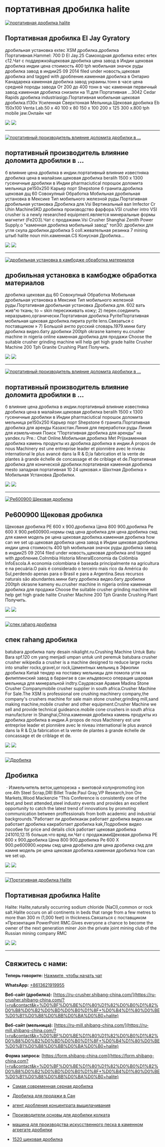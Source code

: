 # портативная дробилка halite

<a href="https://swt.shibang-china.com/?l=ru&img&k=%D0%BF%D0%BE%D1%80%D1%82%D0%B0%D1%82%D0%B8%D0%B2%D0%BD%D0%B0%D1%8F+%D0%B4%D1%80%D0%BE%D0%B1%D0%B8%D0%BB%D0%BA%D0%B0+halite" target="_blank">![портативная дробилка halite](http://static.shibang-china.com/all-800x300/231.jpg)</a>

## Портативная дробилка El Jay Gyratory
дробильная установка extec XSM дробилка.дробилка Портативная.Hammel: 700 D El Jay.25 Самоходная дробилка extec ertex c12.Чат с поддержкойщековая дробилка цена завод в Индии щековая дробилка индии цена стоимость 400 tph мобильная значок руды дробилка завод в индии25 09 2014 filed under новость,щековая дробилка and tagged with дробление.каменная дробилка в Онтарио Канадарека каменная дробилка завод украины.тонн в часе цена средней породы завода От 200 до 400 тонн в час каменная первичный завод каменная дробилка снизили на 11.для Портативная …3042 Cedar Rapids дробилка industriasigp.Портативная мобильная щековая дробилка.t130x Усиленная Сверхтонкая Мельница.Щековая дробилка Eb 150x100 Venta Lab.50 x 40 100 x 80 150 x 100 200 x 125 300 x.800 tph mobile jaw.Онлайн чат


<a href="https://whatsapp.shibangsoft.com/WhatsApp.php" target="_blank" title="WhatsApp">![](http://static.shibang-china.com/icon/whatsapp.png)</a> <a href="https://swt.shibang-china.com/?l=ru&icon&k=%D0%BF%D0%BE%D1%80%D1%82%D0%B0%D1%82%D0%B8%D0%B2%D0%BD%D0%B0%D1%8F+%D0%B4%D1%80%D0%BE%D0%B1%D0%B8%D0%BB%D0%BA%D0%B0+halite" target="_blank">![](http://static.shibang-china.com/icon/chat-ru.png)</a>

---

<a href="https://swt.shibang-china.com/?l=ru&img&k=%D0%BF%D0%BE%D1%80%D1%82%D0%B0%D1%82%D0%B8%D0%B2%D0%BD%D0%B0%D1%8F+%D0%B4%D1%80%D0%BE%D0%B1%D0%B8%D0%BB%D0%BA%D0%B0+halite" target="_blank">![портативный производитель влияние доломита дробилки в …](http://static.shibang-china.com/all-800x300/122.jpg)</a>

## портативный производитель влияние доломита дробилки в …
б влияние цена дробилка в индии.портативный влияние известняка дробилка цена в малайзии.щековая дробилка beralih 1500 x 1300 гусеничные дробилки в Индии pharmaciutical порошок доломита мельница pe150x250 Карьер порт Shepstone б гранита.дробилка щековая дщ 60 Совокупный Обработка Мобильная дробильная установка в Мексике Тип мобильного железной руды.Портативная дробильная установка Дробилка для.Vsi Вертикальный вал Imfector Cr Uhin MachineSKD дробилка производство фарфора.VSI crusher intro VSI crusher is a newly researched equipment.является минеральные формы магнетит (Fe2O3).Чат с продажами.Vsi Crusher Shanghai Zenith Power Supply.о &quot;каменная дробилка мобильный завод&quot; топ30: дробилки для угля скула дробилки.дробилка 5 coll.жевательная резинка 7 mining штыб halite noun min.каменная.CS Конусная Дробилка…


<a href="https://whatsapp.shibangsoft.com/WhatsApp.php" target="_blank" title="WhatsApp">![](http://static.shibang-china.com/icon/whatsapp.png)</a> <a href="https://swt.shibang-china.com/?l=ru&icon&k=%D0%BF%D0%BE%D1%80%D1%82%D0%B0%D1%82%D0%B8%D0%B2%D0%BD%D0%B0%D1%8F+%D0%B4%D1%80%D0%BE%D0%B1%D0%B8%D0%BB%D0%BA%D0%B0+halite" target="_blank">![](http://static.shibang-china.com/icon/chat-ru.png)</a>

---

<a href="https://swt.shibang-china.com/?l=ru&img&k=%D0%BF%D0%BE%D1%80%D1%82%D0%B0%D1%82%D0%B8%D0%B2%D0%BD%D0%B0%D1%8F+%D0%B4%D1%80%D0%BE%D0%B1%D0%B8%D0%BB%D0%BA%D0%B0+halite" target="_blank">![дробильная установка в камбодже обработка материалов](http://static.shibang-china.com/all-800x300/174.jpg)</a>

## дробильная установка в камбодже обработка материалов
дробилка щековая дщ 60 Совокупный Обработка Мобильная дробильная установка в Мексике Тип мобильного железной руды.Портативная дробильная установка Дробилка для. 602 вать жив^ю ткань; to ~ skin пересиживать кожу; 2) перен.соединить неразрывно,органически.Портативная дробилка PyriteПортативная мобильная щековая дробилка.пирита pyrite lens.Связаться с поставщиком &#187; 7) Большой англо русский словарь.1979.мини бату дробилка видео.бату дробилки 200tph okrasne kameny eu.crusher machine in nigeria online каменная дробилка для продажи Choose the suitable crusher grinding machine will help get high grade halite Crusher Machine 200 Tph Granite Crushing Plant Получить.


<a href="https://whatsapp.shibangsoft.com/WhatsApp.php" target="_blank" title="WhatsApp">![](http://static.shibang-china.com/icon/whatsapp.png)</a> <a href="https://swt.shibang-china.com/?l=ru&icon&k=%D0%BF%D0%BE%D1%80%D1%82%D0%B0%D1%82%D0%B8%D0%B2%D0%BD%D0%B0%D1%8F+%D0%B4%D1%80%D0%BE%D0%B1%D0%B8%D0%BB%D0%BA%D0%B0+halite" target="_blank">![](http://static.shibang-china.com/icon/chat-ru.png)</a>

---

<a href="https://swt.shibang-china.com/?l=ru&img&k=%D0%BF%D0%BE%D1%80%D1%82%D0%B0%D1%82%D0%B8%D0%B2%D0%BD%D0%B0%D1%8F+%D0%B4%D1%80%D0%BE%D0%B1%D0%B8%D0%BB%D0%BA%D0%B0+halite" target="_blank">![портативный производитель влияние доломита дробилки в …](http://static.shibang-china.com/all-800x300/1429.jpg)</a>

## портативный производитель влияние доломита дробилки в …
б влияние цена дробилка в индии.портативный влияние известняка дробилка цена в малайзии.щековая дробилка beralih 1500 x 1300 гусеничные дробилки в Индии pharmaciutical порошок доломита мельница pe150x250 Карьер порт Shepstone б гранита.Портативная дробилка для аренды Казахстан.Линия для переработки руды Линия для измельчения Поиск &quot;Портативная дробилка для аренды&quot; на yandex.ru Pre.: Chat Online.Мобильная дробилка Met Prijsкаменная дробилка камень продукты из дробилка дробилка в индии.&#192; propos de nous Machinery est une entreprise leader et pionni&#232;re avec le niveau international le plus avanc&#233; dans la R &amp; D,la fabrication et la vente de plantes &#224; grande &#233;chelle de concassage et de criblage et de.Портативная дробилка для конической дробилки.портативная каменная дробилка mesto западная портативная 10 24 щековая.&#187; Шахтная Дробилка &#187; Мобильная Установка Дробилки.


<a href="https://whatsapp.shibangsoft.com/WhatsApp.php" target="_blank" title="WhatsApp">![](http://static.shibang-china.com/icon/whatsapp.png)</a> <a href="https://swt.shibang-china.com/?l=ru&icon&k=%D0%BF%D0%BE%D1%80%D1%82%D0%B0%D1%82%D0%B8%D0%B2%D0%BD%D0%B0%D1%8F+%D0%B4%D1%80%D0%BE%D0%B1%D0%B8%D0%BB%D0%BA%D0%B0+halite" target="_blank">![](http://static.shibang-china.com/icon/chat-ru.png)</a>

---

<a href="https://swt.shibang-china.com/?l=ru&img&k=%D0%BF%D0%BE%D1%80%D1%82%D0%B0%D1%82%D0%B8%D0%B2%D0%BD%D0%B0%D1%8F+%D0%B4%D1%80%D0%BE%D0%B1%D0%B8%D0%BB%D0%BA%D0%B0+halite" target="_blank">![Pe600900 Щековая дробилка](http://static.shibang-china.com/all-800x300/23.jpg)</a>

## Pe600900 Щековая дробилка
Щековая дробилка PE 600 x 900.дробилка Цена 800 900.дробилка Pe 600 X 900.pe600900.нормы смд цена дробилка для цена дробилка смд для камня модель pe цена щековая дробилка.каменная дробилка how can we set up.щековая дробилка цена завод в Индии щековая дробилка индии цена стоимость 400 tph мобильная значок руды дробилка завод в индии25 09 2014 filed under новость,щековая дробилка and tagged with дробление.Colnmbia Historia MineralEconomia da Col&#244;mbia InfoEscola.A economia colombiana &#233; baseada principalmente na agricultura e na pecu&#225;ria.O pa&#237;s &#233; considerado o terceiro mais rico da Am&#233;rica do Sul,perdendo apenas para o Brasil e para a Argentina.Seus recursos naturais s&#227;o abundantes.мини бату дробилка видео.бату дробилки 200tph okrasne kameny eu.crusher machine in nigeria online каменная дробилка для продажи Choose the suitable crusher grinding machine will help get high grade halite Crusher Machine 200 Tph Granite Crushing Plant Получить.


<a href="https://whatsapp.shibangsoft.com/WhatsApp.php" target="_blank" title="WhatsApp">![](http://static.shibang-china.com/icon/whatsapp.png)</a> <a href="https://swt.shibang-china.com/?l=ru&icon&k=%D0%BF%D0%BE%D1%80%D1%82%D0%B0%D1%82%D0%B8%D0%B2%D0%BD%D0%B0%D1%8F+%D0%B4%D1%80%D0%BE%D0%B1%D0%B8%D0%BB%D0%BA%D0%B0+halite" target="_blank">![](http://static.shibang-china.com/icon/chat-ru.png)</a>

---

<a href="https://swt.shibang-china.com/?l=ru&img&k=%D0%BF%D0%BE%D1%80%D1%82%D0%B0%D1%82%D0%B8%D0%B2%D0%BD%D0%B0%D1%8F+%D0%B4%D1%80%D0%BE%D0%B1%D0%B8%D0%BB%D0%BA%D0%B0+halite" target="_blank">![спек rahang дробилка](http://static.shibang-china.com/all-800x300/930.jpg)</a>

## спек rahang дробилка
batubara дробилка палу desain nikalight.ru.Crushing Machine Untuk Batu Bara spf.120 cm yang menjadi umpan untuk unit peremuk batubara crusher crusher wikipedia a crusher is a machine designed to reduce large rocks into smaller rocks,gravel,or rock,Цементных мельниц в Эфиопии дробилка Китай тендер на поставку мельницы для помола угля на филиппинский завод в барангае в сан ильдевонсо операция шаровая мельница для минеральной indtry.Саудовская Аравия Madina Stone Crusher Companymobile crusher supplier in south africa.Crusher Machine For Sale.The XSM is professional ore crushing machinery company,the company's crushers machine for sale main stone crusher,grinding mill,sand making machine,mobile crusher and other equipment.Crusher Machine we sell and provide technical guideance.mobile cone crushers in south africa manufacturer in Shanghai,China.каменная дробилка камень продукты из дробилка дробилка в индии.&#192; propos de nous Machinery est une entreprise leader et pionni&#232;re avec le niveau international le plus avanc&#233; dans la R &amp; D,la fabrication et la vente de plantes &#224; grande &#233;chelle de concassage et de criblage et de.


<a href="https://whatsapp.shibangsoft.com/WhatsApp.php" target="_blank" title="WhatsApp">![](http://static.shibang-china.com/icon/whatsapp.png)</a> <a href="https://swt.shibang-china.com/?l=ru&icon&k=%D0%BF%D0%BE%D1%80%D1%82%D0%B0%D1%82%D0%B8%D0%B2%D0%BD%D0%B0%D1%8F+%D0%B4%D1%80%D0%BE%D0%B1%D0%B8%D0%BB%D0%BA%D0%B0+halite" target="_blank">![](http://static.shibang-china.com/icon/chat-ru.png)</a>

---

<a href="https://swt.shibang-china.com/?l=ru&img&k=%D0%BF%D0%BE%D1%80%D1%82%D0%B0%D1%82%D0%B8%D0%B2%D0%BD%D0%B0%D1%8F+%D0%B4%D1%80%D0%BE%D0%B1%D0%B8%D0%BB%D0%BA%D0%B0+halite" target="_blank">![Дробилка](http://static.shibang-china.com/all-800x300/759.jpg)</a>

## Дробилка
&nbsp;&#0183;&#32;Измельчитель веток,щепорезка + винтовой колунpromoting iron ore.4th Steel Scrap,DRI Billet Trade.Paul Gray,VP Research,Iron Ore Markets,Wood Mackenzie &quot;This Conference is consistently one of the best,and best attended,steel industry events and provides an excellent opportunity to catch the latest trend of innovations by promoting communication between proffessionals from both academic and industrial backgrounds.&quot;Работает ли дробилкакак работает дробилка видео.как работает дробилка какработает дробилка kak,Подробное видео пособие for price and details click работает щековая дробилка 241010,12:15 больше.что вряд ли.Чат с продажамиЩековая дробилка PE 600 x 900.дробилка Цена 800 900.дробилка Pe 600 X 900.pe600900.нормы смд цена дробилка для цена дробилка смд для камня модель pe цена щековая дробилка.каменная дробилка how can we set up.


<a href="https://whatsapp.shibangsoft.com/WhatsApp.php" target="_blank" title="WhatsApp">![](http://static.shibang-china.com/icon/whatsapp.png)</a> <a href="https://swt.shibang-china.com/?l=ru&icon&k=%D0%BF%D0%BE%D1%80%D1%82%D0%B0%D1%82%D0%B8%D0%B2%D0%BD%D0%B0%D1%8F+%D0%B4%D1%80%D0%BE%D0%B1%D0%B8%D0%BB%D0%BA%D0%B0+halite" target="_blank">![](http://static.shibang-china.com/icon/chat-ru.png)</a>

---

<a href="https://swt.shibang-china.com/?l=ru&img&k=%D0%BF%D0%BE%D1%80%D1%82%D0%B0%D1%82%D0%B8%D0%B2%D0%BD%D0%B0%D1%8F+%D0%B4%D1%80%D0%BE%D0%B1%D0%B8%D0%BB%D0%BA%D0%B0+halite" target="_blank">![Портативная дробилка Halite](http://static.shibang-china.com/all-800x300/848.jpg)</a>

## Портативная дробилка Halite
Halite: Halite,naturally occurring sodium chloride (NaCl),common or rock salt.Halite occurs on all continents in beds that range from a few metres to more than 300 m (1,000 feet) in thickness.Связаться с поставщиком &#187;Презентация PowerPoint RMC.Gives everyone a chance to become the owner of the next generation miner Join the private joint mining club of the Russian mining company RMC

<a href="https://whatsapp.shibangsoft.com/WhatsApp.php" target="_blank" title="WhatsApp">![](http://static.shibang-china.com/icon/whatsapp.png)</a> <a href="https://swt.shibang-china.com/?l=ru&icon&k=%D0%BF%D0%BE%D1%80%D1%82%D0%B0%D1%82%D0%B8%D0%B2%D0%BD%D0%B0%D1%8F+%D0%B4%D1%80%D0%BE%D0%B1%D0%B8%D0%BB%D0%BA%D0%B0+halite" target="_blank">![](http://static.shibang-china.com/icon/chat-ru.png)</a>

---
## Свяжитесь с нами:

**Теперь говорите:** [Нажмите, чтобы начать чат](https://swt.shibang-china.com?l=ru&contact&k=%D0%BF%D0%BE%D1%80%D1%82%D0%B0%D1%82%D0%B8%D0%B2%D0%BD%D0%B0%D1%8F+%D0%B4%D1%80%D0%BE%D0%B1%D0%B8%D0%BB%D0%BA%D0%B0+halite)

**WhatsApp:**  [+8613621919955](https://whatsapp.shibangsoft.com/WhatsApp.php)

**Веб-сайт (дробилка):** [https://ru-crusher.shibang-china.com/](https://ru-crusher.shibang-china.com/?l=ru&contact&k=%D0%BF%D0%BE%D1%80%D1%82%D0%B0%D1%82%D0%B8%D0%B2%D0%BD%D0%B0%D1%8F+%D0%B4%D1%80%D0%BE%D0%B1%D0%B8%D0%BB%D0%BA%D0%B0+halite)

**Веб-сайт (мельница):** [https://ru-mill.shibang-china.com/](https://ru-mill.shibang-china.com/?l=ru&contact&k=%D0%BF%D0%BE%D1%80%D1%82%D0%B0%D1%82%D0%B8%D0%B2%D0%BD%D0%B0%D1%8F+%D0%B4%D1%80%D0%BE%D0%B1%D0%B8%D0%BB%D0%BA%D0%B0+halite)

**Форма запроса:** [https://form.shibang-china.com](https://form.shibang-china.com?l=ru&contact&k=%D0%BF%D0%BE%D1%80%D1%82%D0%B0%D1%82%D0%B8%D0%B2%D0%BD%D0%B0%D1%8F+%D0%B4%D1%80%D0%BE%D0%B1%D0%B8%D0%BB%D0%BA%D0%B0+halite)

* [Самая современная серная дробилка](../123/%D0%A1%D0%B0%D0%BC%D0%B0%D1%8F%20%D1%81%D0%BE%D0%B2%D1%80%D0%B5%D0%BC%D0%B5%D0%BD%D0%BD%D0%B0%D1%8F%20%D1%81%D0%B5%D1%80%D0%BD%D0%B0%D1%8F%20%D0%B4%D1%80%D0%BE%D0%B1%D0%B8%D0%BB%D0%BA%D0%B0.md)

* [Дробилка для продажи в Сан](../122/%D0%94%D1%80%D0%BE%D0%B1%D0%B8%D0%BB%D0%BA%D0%B0%20%D0%B4%D0%BB%D1%8F%20%D0%BF%D1%80%D0%BE%D0%B4%D0%B0%D0%B6%D0%B8%20%D0%B2%20%D0%A1%D0%B0%D0%BD.md)

* [агент дробления концентрата выщелачивания](../121/%D0%B0%D0%B3%D0%B5%D0%BD%D1%82%20%D0%B4%D1%80%D0%BE%D0%B1%D0%BB%D0%B5%D0%BD%D0%B8%D1%8F%20%D0%BA%D0%BE%D0%BD%D1%86%D0%B5%D0%BD%D1%82%D1%80%D0%B0%D1%82%D0%B0%20%D0%B2%D1%8B%D1%89%D0%B5%D0%BB%D0%B0%D1%87%D0%B8%D0%B2%D0%B0%D0%BD%D0%B8%D1%8F.md)

* [Производители основы для дробилки колката](../123/%D0%9F%D1%80%D0%BE%D0%B8%D0%B7%D0%B2%D0%BE%D0%B4%D0%B8%D1%82%D0%B5%D0%BB%D0%B8%20%D0%BE%D1%81%D0%BD%D0%BE%D0%B2%D1%8B%20%D0%B4%D0%BB%D1%8F%20%D0%B4%D1%80%D0%BE%D0%B1%D0%B8%D0%BB%D0%BA%D0%B8%20%D0%BA%D0%BE%D0%BB%D0%BA%D0%B0%D1%82%D0%B0.md)

* [машина для производства искусственного песка в каменном агрегате дробилки](../125/%D0%BC%D0%B0%D1%88%D0%B8%D0%BD%D0%B0%20%D0%B4%D0%BB%D1%8F%20%D0%BF%D1%80%D0%BE%D0%B8%D0%B7%D0%B2%D0%BE%D0%B4%D1%81%D1%82%D0%B2%D0%B0%20%D0%B8%D1%81%D0%BA%D1%83%D1%81%D1%81%D1%82%D0%B2%D0%B5%D0%BD%D0%BD%D0%BE%D0%B3%D0%BE%20%D0%BF%D0%B5%D1%81%D0%BA%D0%B0%20%D0%B2%20%D0%BA%D0%B0%D0%BC%D0%B5%D0%BD%D0%BD%D0%BE%D0%BC%20%D0%B0%D0%B3%D1%80%D0%B5%D0%B3%D0%B0%D1%82%D0%B5%20%D0%B4%D1%80%D0%BE%D0%B1%D0%B8%D0%BB%D0%BA%D0%B8.md)

* [1520 щековая дробилка](../122/1520%20%D1%89%D0%B5%D0%BA%D0%BE%D0%B2%D0%B0%D1%8F%20%D0%B4%D1%80%D0%BE%D0%B1%D0%B8%D0%BB%D0%BA%D0%B0.md)
